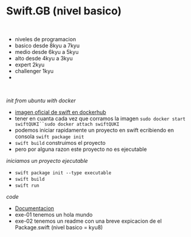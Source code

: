 # Swift.__GB__ (nivel basico)

<br/>

- niveles de programacion
- basico desde 8kyu a 7kyu
- medio  desde 6kyu a 5kyu
- alto   desde 4kyu a 3kyu
- expert 2kyu  
- challenger 1kyu
- 
<br/>

*init from ubuntu with docker*
- <a href="https://hub.docker.com/_/swift">imagen oficial de swift en dockerhub</a>
- tener en cuanta cada vez que corramos la imagen `sudo docker start swiftQUKI``sudo docker attach swiftQUKI`
- podemos iniciar rapidamente un proyecto en swift ecribiendo en consola `swift package init`
- `swift build` construimos el proyecto
- pero por alguna razon este proyecto no es ejecutable

*iniciamos un proyecto ejecutable*
- `swift package init --type executable`
- `swift build`
- `swift run`

*code*
- <a href="https://docs.swift.org/swift-book/LanguageGuide/TheBasics.html">Documentacion</a>
- exe-01 tenemos un hola mundo
- exe-02 tenemos un readme con una breve expicacion de el Package.swift (nivel basico = kyu8)

